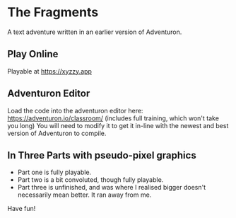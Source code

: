 # The Fragments
A text adventure written in an earlier version of Adventuron.

## Play Online
Playable at https://xyzzy.app

## Adventuron Editor
Load the code into the adventuron editor here: https://adventuron.io/classroom/ (includes full training, which won't take you long)
You will need to modify it to get it in-line with the newest and best version of Adventuron to compile.

## In Three Parts with pseudo-pixel graphics

* Part one is fully playable.
* Part two is a bit convoluted, though fully playable.
* Part three is unfinished, and was where I realised bigger doesn't necessarily mean better. It ran away from me.

Have fun!
